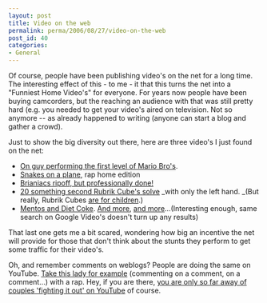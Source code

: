 ```yaml
---
layout: post
title: Video on the web
permalink: perma/2006/08/27/video-on-the-web
post_id: 40
categories: 
- General
---
```


Of course, people have been publishing video's on the net for a long time. The
interesting effect of this - to me - it that this turns the net into a
"Funniest Home Video's" for everyone. For years now people have been buying
camcorders, but the reaching an audience with that was still pretty hard (e.g.
you needed to get your video's aired on television. Not so anymore -- as
already happened to writing (anyone can start a blog and gather a crowd).

Just to show the big diversity out there, here are three video's I just found
on the net:

* <a href="http://video.google.com/videoplay?docid=-2139555376132383479&q=mario">On guy <u>performing</u> the first level of Mario Bro's</a>.
* <a href="http://youtube.com/watch?mode=related&v=W8-FbR4CinE">Snakes on a plane</a>, rap home edition
* <a href="http://www.youtube.com/watch?v=GMwNk22u1T8">Brianiacs ripoff, but professionally done!</a>
* <a href="http://www.youtube.com/watch?v=NJz02Nh99Cs">20 something second Rubrik Cube's solve</a> _with only the left hand. _(But really, Rubrik Cubes <a href="http://www.youtube.com/watch?v=uSe1Ad2lE9c&NR">are for children</a>.)
* <a href="http://www.youtube.com/watch?v=x_iG4qDd_mk&NR">Mentos and Diet Coke</a>. <a href="http://www.youtube.com/watch?v=12f1as8wIHw&mode=related&search=">And more</a>, <a href="http://www.youtube.com/watch?v=WcxE2hlhSes&mode=related&search=">and more</a>...(Interesting enough, same search on Google Video's doesn't turn up any results)

That last one gets me a bit scared, wondering how big an incentive the net will
provide for those that don't think about the stunts they perform to get some
traffic for their video's.

Oh, and remember comments on weblogs? People are doing the same on YouTube. <a
href="http://www.youtube.com/watch?v=CQO3K8BcyGM">Take this lady for
example</a> (commenting on a comment, on a comment...) with a rap. Hey, if you
are there, <a href="http://www.youtube.com/watch?v=rafpJ7DzqQ4&NR">you are only
so far away of couples 'fighting it out' on YouTube</a> of course.
